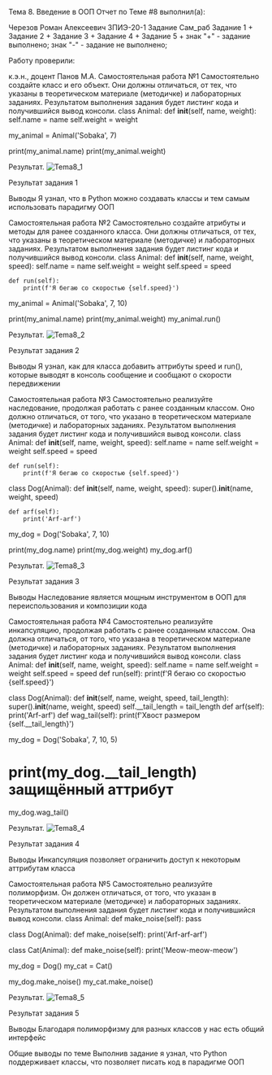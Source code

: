 Тема 8. Введение в ООП
Отчет по Теме #8 выполнил(а):

Черезов Роман Алексеевич
ЗПИЭ-20-1
Задание	Сам_раб
Задание 1	+
Задание 2	+
Задание 3	+
Задание 4	+
Задание 5	+
знак "+" - задание выполнено; знак "-" - задание не выполнено;

Работу проверили:

к.э.н., доцент Панов М.А.
Самостоятельная работа №1
Самостоятельно создайте класс и его объект. Они должны отличаться, от тех, что указаны в теоретическом материале (методичке) и лабораторных заданиях. Результатом выполнения задания будет листинг кода и получившийся вывод консоли.
class Animal:
    def __init__(self, name, weight):
        self.name = name
        self.weight = weight

my_animal = Animal('Sobaka', 7)

print(my_animal.name)
print(my_animal.weight)

Результат.
![Tema8_1](https://github.com/DarknessWillCame/TEMA-8/assets/46960566/69feba62-13df-4ac2-94ff-3f2e470555e3)

Результат задания 1

Выводы
Я узнал, что в Python можно создавать классы и тем самым использовать парадигму ООП

Самостоятельная работа №2
Самостоятельно создайте атрибуты и методы для ранее созданного класса. Они должны отличаться, от тех, что указаны в теоретическом материале (методичке) и лабораторных заданиях. Результатом выполнения задания будет листинг кода и получившийся вывод консоли.
class Animal:
    def __init__(self, name, weight, speed):
        self.name = name
        self.weight = weight
        self.speed = speed

    def run(self):
        print(f'Я бегаю со скоростью {self.speed}')

my_animal = Animal('Sobaka', 7, 10)

print(my_animal.name)
print(my_animal.weight)
my_animal.run()

Результат.
![Tema8_2](https://github.com/DarknessWillCame/TEMA-8/assets/46960566/cc7a82e5-6210-4edb-b470-83749fc7e32b)

Результат задания 2

Выводы
Я узнал, как для класса добавить аттрибуты speed и run(), которые выводят в консоль сообщение и сообщают о скорости передвижении

Самостоятельная работа №3
Самостоятельно реализуйте наследование, продолжая работать с ранее созданным классом. Оно должно отличаться, от того, что указано в теоретическом материале (методичке) и лабораторных заданиях. Результатом выполнения задания будет листинг кода и получившийся вывод консоли.
class Animal:
    def __init__(self, name, weight, speed):
        self.name = name
        self.weight = weight
        self.speed = speed

    def run(self):
        print(f'Я бегаю со скоростью {self.speed}')

class Dog(Animal):
    def __init__(self, name, weight, speed):
        super().__init__(name, weight, speed)

    def arf(self):
        print('Arf-arf')

my_dog = Dog('Sobaka', 7, 10)

print(my_dog.name)
print(my_dog.weight)
my_dog.arf()

Результат.
![Tema8_3](https://github.com/DarknessWillCame/TEMA-8/assets/46960566/7351def7-7960-4ca5-ac1d-a13fb8a8fbce)

Результат задания 3

Выводы
Наследование является мощным инструментом в ООП для переиспользования и композиции кода

Самостоятельная работа №4
Самостоятельно реализуйте инкапсуляцию, продолжая работать с ранее созданным классом. Она должна отличаться, от того, что указана в теоретическом материале (методичке) и лабораторных заданиях. Результатом выполнения задания будет листинг кода и получившийся вывод консоли.
class Animal:
    def __init__(self, name, weight, speed):
        self.name = name
        self.weight = weight
        self.speed = speed
    def run(self):
        print(f'Я бегаю со скоростью {self.speed}')

class Dog(Animal):
    def __init__(self, name, weight, speed, tail_length):
        super().__init__(name, weight, speed)
        self.__tail_length = tail_length
    def arf(self):
        print('Arf-arf')
    def wag_tail(self):
        print(f'Хвост размером {self.__tail_length}')

my_dog = Dog('Sobaka', 7, 10, 5)
# print(my_dog.__tail_length) защищённый аттрибут
my_dog.wag_tail()

Результат.
![Tema8_4](https://github.com/DarknessWillCame/TEMA-8/assets/46960566/74b83436-cb84-436d-83cd-a4e281985879)

Результат задания 4

Выводы
Инкапсуляция позволяет ограничить доступ к некоторым аттрибутам класса

Самостоятельная работа №5
Самостоятельно реализуйте полиморфизм. Он должен отличаться, от того, что указан в теоретическом материале (методичке) и лабораторных заданиях. Результатом выполнения задания будет листинг кода и получившийся вывод консоли.
class Animal:
    def make_noise(self):
        pass

class Dog(Animal):
    def make_noise(self):
        print('Arf-arf-arf')

class Cat(Animal):
    def make_noise(self):
        print('Meow-meow-meow')

my_dog = Dog()
my_cat = Cat()

my_dog.make_noise()
my_cat.make_noise()

Результат.
![Tema8_5](https://github.com/DarknessWillCame/TEMA-8/assets/46960566/9563eb4b-366a-421c-bee1-638c686f111a)

Результат задания 5

Выводы
Благодаря полиморфизму для разных классов у нас есть общий интерфейс

Общие выводы по теме
Выполнив задание я узнал, что Python поддерживает классы, что позволяет писать код в парадигме ООП

